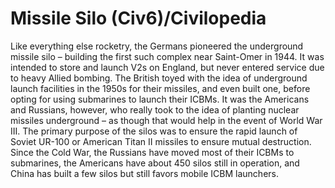 # Missile Silo (Civ6)/Civilopedia

Like everything else rocketry, the Germans pioneered the underground missile silo – building the first such complex near Saint-Omer in 1944. It was intended to store and launch V2s on England, but never entered service due to heavy Allied bombing. The British toyed with the idea of underground launch facilities in the 1950s for their missiles, and even built one, before opting for using submarines to launch their ICBMs. It was the Americans and Russians, however, who really took to the idea of planting nuclear missiles underground – as though that would help in the event of World War III. The primary purpose of the silos was to ensure the rapid launch of Soviet UR-100 or American Titan II missiles to ensure mutual destruction. Since the Cold War, the Russians have moved most of their ICBMs to submarines, the Americans have about 450 silos still in operation, and China has built a few silos but still favors mobile ICBM launchers.